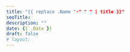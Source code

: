 ```yaml
---
title: "{{ replace .Name "-" " " | title }}"
seoTitle:
description: ""
date: {{ .Date }}
draft: false
# layout:
---
```

